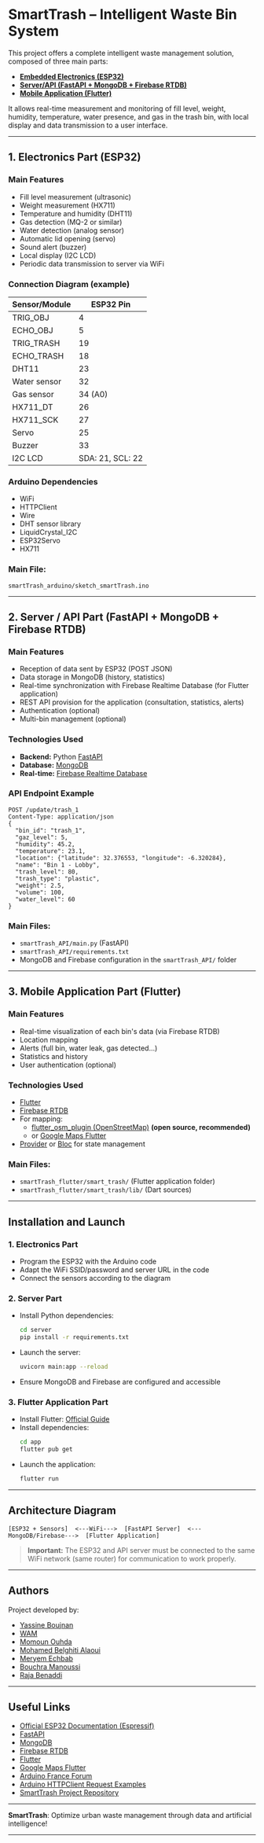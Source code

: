 # SmartTrash – Intelligent Waste Bin System

This project offers a complete intelligent waste management solution, composed of three main parts:  
- **[Embedded Electronics (ESP32)](https://github.com/boujnan03/SmartWaste-Management/tree/main/smartTrash_arduino)**
- **[Server/API (FastAPI + MongoDB + Firebase RTDB)](https://github.com/boujnan03/SmartWaste-Management/tree/main/smartTrash_API)**
- **[Mobile Application (Flutter)](https://github.com/boujnan03/SmartWaste-Management/tree/main/smartTrash_flutter/smart_trash)**

It allows real-time measurement and monitoring of fill level, weight, humidity, temperature, water presence, and gas in the trash bin, with local display and data transmission to a user interface.

---

## 1. Electronics Part (ESP32)

### Main Features
- Fill level measurement (ultrasonic)
- Weight measurement (HX711)
- Temperature and humidity (DHT11)
- Gas detection (MQ-2 or similar)
- Water detection (analog sensor)
- Automatic lid opening (servo)
- Sound alert (buzzer)
- Local display (I2C LCD)
- Periodic data transmission to server via WiFi

### Connection Diagram (example)
| Sensor/Module       | ESP32 Pin   |
|---------------------|-------------|
| TRIG_OBJ            | 4           |
| ECHO_OBJ            | 5           |
| TRIG_TRASH          | 19          |
| ECHO_TRASH          | 18          |
| DHT11               | 23          |
| Water sensor        | 32          |
| Gas sensor          | 34 (A0)     |
| HX711_DT            | 26          |
| HX711_SCK           | 27          |
| Servo               | 25          |
| Buzzer              | 33          |
| I2C LCD             | SDA: 21, SCL: 22 |

### Arduino Dependencies
- WiFi
- HTTPClient
- Wire
- DHT sensor library
- LiquidCrystal_I2C
- ESP32Servo
- HX711

### Main File:  
`smartTrash_arduino/sketch_smartTrash.ino`

---

## 2. Server / API Part (FastAPI + MongoDB + Firebase RTDB)

### Main Features
- Reception of data sent by ESP32 (POST JSON)
- Data storage in MongoDB (history, statistics)
- Real-time synchronization with Firebase Realtime Database (for Flutter application)
- REST API provision for the application (consultation, statistics, alerts)
- Authentication (optional)
- Multi-bin management (optional)

### Technologies Used
- **Backend:** Python [FastAPI](https://fastapi.tiangolo.com/)
- **Database:** [MongoDB](https://www.mongodb.com/)
- **Real-time:** [Firebase Realtime Database](https://firebase.google.com/products/realtime-database)

### API Endpoint Example
```
POST /update/trash_1
Content-Type: application/json
{
  "bin_id": "trash_1",
  "gaz_level": 5,
  "humidity": 45.2,
  "temperature": 23.1,
  "location": {"latitude": 32.376553, "longitude": -6.320284},
  "name": "Bin 1 - Lobby",
  "trash_level": 80,
  "trash_type": "plastic",
  "weight": 2.5,
  "volume": 100,
  "water_level": 60
}
```

### Main Files:  
- `smartTrash_API/main.py` (FastAPI)
- `smartTrash_API/requirements.txt`
- MongoDB and Firebase configuration in the `smartTrash_API/` folder

---

## 3. Mobile Application Part (Flutter)

### Main Features
- Real-time visualization of each bin's data (via Firebase RTDB)
- Location mapping
- Alerts (full bin, water leak, gas detected...)
- Statistics and history
- User authentication (optional)

### Technologies Used
- [Flutter](https://flutter.dev/)
- [Firebase RTDB](https://firebase.google.com/products/realtime-database)
- For mapping:
  - [flutter_osm_plugin (OpenStreetMap)](https://pub.dev/packages/flutter_osm_plugin) **(open source, recommended)**
  - or [Google Maps Flutter](https://pub.dev/packages/google_maps_flutter)
- [Provider](https://pub.dev/packages/provider) or [Bloc](https://bloclibrary.dev/) for state management

### Main Files:  
- `smartTrash_flutter/smart_trash/` (Flutter application folder)
- `smartTrash_flutter/smart_trash/lib/` (Dart sources)

---

## Installation and Launch

### 1. Electronics Part
- Program the ESP32 with the Arduino code
- Adapt the WiFi SSID/password and server URL in the code
- Connect the sensors according to the diagram

### 2. Server Part
- Install Python dependencies:  
  ```bash
  cd server
  pip install -r requirements.txt
  ```
- Launch the server:  
  ```bash
  uvicorn main:app --reload
  ```
- Ensure MongoDB and Firebase are configured and accessible

### 3. Flutter Application Part
- Install Flutter: [Official Guide](https://docs.flutter.dev/get-started/install)
- Install dependencies:  
  ```bash
  cd app
  flutter pub get
  ```
- Launch the application:  
  ```bash
  flutter run
  ```

---

## Architecture Diagram

```
[ESP32 + Sensors]  <---WiFi--->  [FastAPI Server]  <---MongoDB/Firebase--->  [Flutter Application]
```

> **Important:** The ESP32 and API server must be connected to the same WiFi network (same router) for communication to work properly.

---

## Authors

Project developed by:
- [Yassine Boujnan](https://github.com/boujnan03)
- [WAM](https://github.com/walid-moussa55)
- [Momoun Ouhda](https://github.com/mimounouhd)
- [Mohamed Belghiti Alaoui]()
- [Meryem Echbab]()
- [Bouchra Manoussi]()
- [Raja Benaddi]()
---

## Useful Links

- [Official ESP32 Documentation (Espressif)](https://docs.espressif.com/projects/esp-idf/en/latest/esp32/)
- [FastAPI](https://fastapi.tiangolo.com/)
- [MongoDB](https://www.mongodb.com/)
- [Firebase RTDB](https://firebase.google.com/products/realtime-database)
- [Flutter](https://flutter.dev/)
- [Google Maps Flutter](https://pub.dev/packages/google_maps_flutter)
- [Arduino France Forum](https://forum.arduino.cc/c/international/francais/33)
- [Arduino HTTPClient Request Examples](https://randomnerdtutorials.com/esp32-http-get-post-arduino/)
- [SmartTrash Project Repository](https://github.com/boujnan03/SmartWaste-Management/)

---

**SmartTrash**: Optimize urban waste management through data and artificial intelligence!

---
